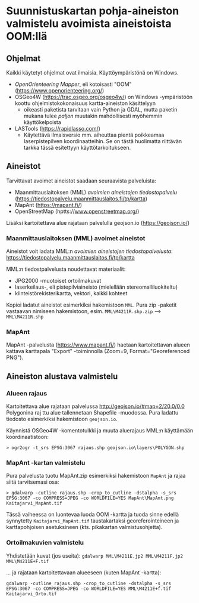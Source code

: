 # Suunnistuskartan pohja-aineiston valmistelu avoimista aineistoista OOM:llä

## Ohjelmat

Kaikki käytetyt ohjelmat ovat ilmaisia. Käyttöympäristönä on Windows.

* _OpenOrienteering Mapper_, eli kotoisasti "OOM" (https://www.openorienteering.org/)
* OSGeo4W (https://trac.osgeo.org/osgeo4w/) on Windows -ympäristöön koottu ohjelmistokokonaisuus kartta-aineiston käsittelyyn
  * oikeasti paketista tarvitaan vain Python ja GDAL, mutta paketin mukana tulee _paljon_ muutakin mahdollisesti myöhemmin käyttökelpoista
* LASTools (https://rapidlasso.com/)
  * Käytettävä ilmaisversio mm. aiheuttaa pientä poikkeamaa laserpistepilven koordinaatteihin. Se on tästä huolimatta 
  riittävän tarkka tässä esitettyyn käyttötarkoitukseen.

## Aineistot

Tarvittavat avoimet aineistot saadaan seuraavista palveluista:
* Maanmittauslaitoksen (MML) _avoimien aineistojen tiedostopalvelu_ (https://tiedostopalvelu.maanmittauslaitos.fi/tp/kartta)
* MapAnt (https://mapant.fi/)
* OpenStreetMap (hptts://www.openstreetmap.org/)

Lisäksi kartoitettava alue rajataan palvelulla geojson.io (https://geojson.io/)

### Maanmittauslaitoksen (MML) avoimet aineistot

Aineistot voit ladata MML:n _avoimien aineistojen tiedostopalvelusta_:
  https://tiedostopalvelu.maanmittauslaitos.fi/tp/kartta

MML:n tiedostpalvelusta noudettavat materiaalit:
* JPG2000 -muotoiset ortoilmakuvat
* laserkeilaus-, eli pistepilviaineisto (mielellään stereomalliluokiteltu)
* kiinteistörekisterikartta, vektori, kaikki kohteet

Kopioi ladatut aineistot esimerkiksi hakemistoon `MML`. Pura zip -paketit vastaavan nimiseen hakemistoon,
esim. `MML\M4211R.shp.zip` --> `MML\M4211R.shp`

### MapAnt

MapAnt -palvelusta (https://www.mapant.fi/) haetaan kartoitettavan alueen kattava karttapala
"Export" -toiminnolla (Zoom=9, Format="Georeferenced PNG"). 

## Aineiston alustava valmistelu

### Alueen rajaus

Kartoitettava alue rajataan palvelussa http://geojson.io/#map=2/20.0/0.0 Polygonina raj ttu alue tallennetaan Shapefile -muodossa.
Pura ladattu tiedosto esimerkiksi hakemistoon `geojson.io`.

Käynnistä OSGeo4W -komentotulkki ja muuta aluerajaus MML:n käyttämään koordinaatistoon:

`> ogr2ogr -t_srs EPSG:3067 rajaus.shp geojson.io\layers\POLYGON.shp`

### MapAnt -kartan valmistelu

Pura palvelusta tuotu MapAnt.zip esimerkiksi hakemistoon `MapAnt` ja rajaa siitä tarvitsemasi osa:

`> gdalwarp -cutline rajaus.shp -crop_to_cutline -dstalpha -s_srs EPSG:3067 -co COMPRESS=JPEG -co WORLDFILE=YES MapAnt\MapAnt.png Kaitajarvi_MapAnt.tif`

Tässä vaiheessa on luontevaa luoda OOM -kartta ja tuoda sinne edellä synnytetty `Kaitajarvi_MapAnt.tif` taustakartaksi
georeferointeineen ja karttapohjoisen asetuksineen (kts. pikakartan valmistusohjetta).

### Ortoilmakuvien valmistelu

Yhdistetään kuvat (jos useita):
`gdalwarp MML\M4211E.jp2 MML\M4211F.jp2 MML\M4211E+F.tif`

... ja rajataan kartoitettavaan alueeseen (kuten MapAnt -kartta):

`gdalwarp -cutline rajaus.shp -crop_to_cutline -dstalpha -s_srs EPSG:3067 -co COMPRESS=JPEG -co WORLDFILE=YES MML\M4211E+f.tif Kaitajarvi_Orto.tif`



